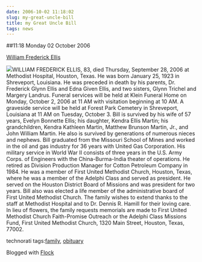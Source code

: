 ```yaml
---
date: 2006-10-02 11:18:02
slug: my-great-uncle-bill
title: my Great Uncle Bill
tags: news
---
```


##11:18 Monday 02 October 2006

[William Frederick Ellis](http://www.legacy.com/HoustonChronicle/DeathNotices.asp?Page=LifeStory&PersonId=19411270)

![](/images/peeps/family/ma_side/Great_Uncle_Bill/William_Frederick_Ellis.gif)WILLIAM FREDERICK ELLIS, 83, died Thursday, September 28, 2006 at Methodist Hospital, Houston, Texas. He was born January 25, 1923 in Shreveport, Louisiana. He was preceded in death by his parents, Dr. Frederick Glynn Ellis and Edna Given Ellis, and two sisters, Glynn Trichel and Margery Landrus. Funeral services will be held at Klein Funeral Home on Monday, October 2, 2006 at 11 AM with visitation beginning at 10 AM. A graveside service will be held at Forest Park Cemetery in Shreveport, Louisiana at 11 AM on Tuesday, October 3. Bill is survived by his wife of 57 years, Evelyn Bonnette Ellis; his daughter, Kendra Ellis Martin; his grandchildren, Kendra Kathleen Martin, Matthew Brunson Martin, Jr., and John William Martin. He also is survived by generations of numerous nieces and nephews. Bill graduated from the Missouri School of Mines and worked in the oil and gas industry for 36 years with United Gas Corporation. His military service in World War II consists of three years in the U.S. Army Corps. of Engineers with the China-Burma-India theater of operations. He retired as Division Production Manager for Cotton Petroleum Company in 1984. He was a member of First United Methodist Church, Houston, Texas, where he was a member of the Adelphi Class and served as president. He served on the Houston District Board of Missions and was president for two years. Bill also was elected a life member of the administrative board of First United Methodist Church. The family wishes to extend thanks to the staff at Methodist Hospital and to Dr. Dennis R. Hamill for their loving care. In lieu of flowers, the family requests memorials are made to First United Methodist Church Faith-Promise Outreach or the Adelphi Class Missions Fund, First United Methodist Church, 1320 Main Street, Houston, Texas, 77002.




technorati tags:[family](http://technorati.com/tag/family), [obituary](http://technorati.com/tag/obituary)





Blogged with [Flock](http://www.flock.com)
